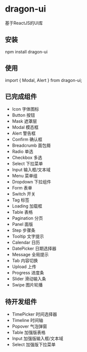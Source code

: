 # dragon-ui
  基于ReactJS的UI库
  
## 安装
  npm install dragon-ui
  
## 使用
  import { Modal, Alert } from dragon-ui;

## 已完成组件
- Icon 字体图标
- Button 按钮
- Mask 遮罩层
- Modal 模态框
- Alert 警告框
- Confirm 确认框
- Breadcrumb 面包屑
- Radio 单选
- Checkbox 多选
- Select 下拉菜单
- Input 输入框/文本域
- Menu 菜单组
- Dropdown 下拉组件
- Form 表单
- Switch 开关
- Tag 标签
- Loading 加载框
- Table 表格
- Pagination 分页
- Panel 面版
- Step 步骤条
- Tooltip 文字提示
- Calendar 日历
- DatePicker 日期选择器
- Message 全局提示
- Tab 内容切换
- Upload 上传
- Progress 进度条
- Slider 滑动输入条
- Swipe 图片轮播

## 待开发组件
- TimePicker 时间选择器
- Timeline 时间轴
- Popover 气泡弹窗
- Table 加强版表格
- Input 加强版输入框/文本域
- Select 加强版下拉菜单
